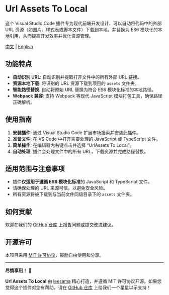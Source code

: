 # Url Assets To Local

这个 Visual Studio Code 插件专为现代前端开发设计，可以自动将代码中的外部 URL 资源（如图片、样式表或脚本文件）下载到本地，并替换为 ES6 模块化的本地引用，从而提高开发效率并优化资源管理。

[中文](README_CN.md) | [English](README.md)

## 功能特点

- **自动识别 URL**: 自动识别并提取打开文件中的所有外部 URL 链接。
- **资源本地下载**: 将识别的 URL 资源下载到项目的 `assets` 文件夹。
- **智能路径替换**: 自动将原始 URL 替换为符合 ES6 模块化标准的本地路径。
- **Webpack 兼容**: 支持 Webpack 等现代 JavaScript 模块打包工具，确保路径正确解析。

## 使用指南

1. **安装插件**: 通过 Visual Studio Code 扩展市场搜索并安装此插件。
2. **准备文件**: 在 VS Code 中打开需要处理的 JavaScript 或 TypeScript 文件。
3. **简单操作**: 在编辑器内右键点击并选择 “UrlAssets To Local”。
4. **自动处理**: 插件会处理文件中的所有 URL，下载资源并完成路径替换。

## 适用范围与注意事项

- 插件**仅适用于遵循 ES6 模块化标准**的 JavaScript 和 TypeScript 文件。
- 请确保处理的 URL 来源可信，以避免安全风险。
- 所有资源将被下载到与当前文件同级目录下的 `assets` 文件夹。

## 如何贡献

欢迎在我们的 [GitHub 仓库](https://github.com/leesama/url-assets-to-local) 上报告问题或提交改进建议。

## 开源许可

本项目采用 [MIT 许可协议](LICENSE)，鼓励自由使用和分享。

---

**尽情享用！** 🚀

**Url Assets To Local** 由 [leesama](https://github.com/leesama/url-assets-to-local) 精心打造，并遵循 MIT 许可协议开源。如果您觉得这个插件对您有帮助，请在 [GitHub 仓库](https://github.com/leesama/url-assets-to-local) 上给我们一个星星以示支持！

